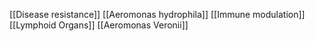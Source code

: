 [[Disease resistance]]
[[Aeromonas hydrophila]]
[[Immune modulation]]
[[Lymphoid Organs]]
[[Aeromonas Veronii]]
